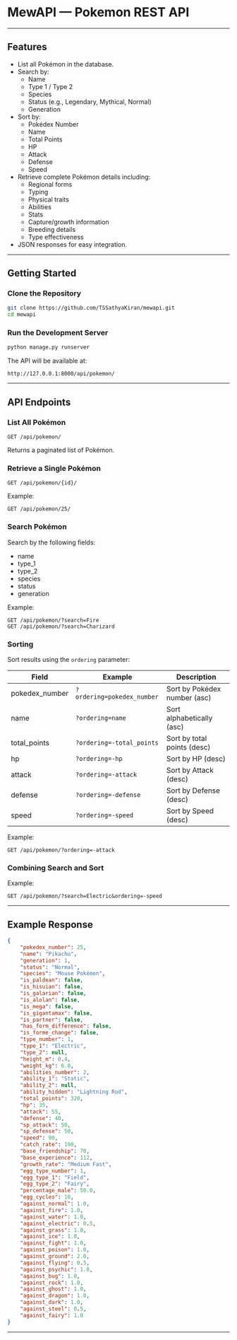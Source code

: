 # MewAPI — Pokemon REST API

---

## Features

- List all Pokémon in the database.
- Search by:
  - Name
  - Type 1 / Type 2
  - Species
  - Status (e.g., Legendary, Mythical, Normal)
  - Generation
- Sort by:
  - Pokédex Number
  - Name
  - Total Points
  - HP
  - Attack
  - Defense
  - Speed
- Retrieve complete Pokémon details including:
  - Regional forms
  - Typing
  - Physical traits
  - Abilities
  - Stats
  - Capture/growth information
  - Breeding details
  - Type effectiveness
- JSON responses for easy integration.

---

## Getting Started

### Clone the Repository
```bash
git clone https://github.com/TSSathyaKiran/mewapi.git
cd mewapi
```

### Run the Development Server
```bash
python manage.py runserver
```

The API will be available at:
```
http://127.0.0.1:8000/api/pokemon/
```

---

## API Endpoints

### List All Pokémon
```http
GET /api/pokemon/
```
Returns a paginated list of Pokémon.

### Retrieve a Single Pokémon
```http
GET /api/pokemon/{id}/
```
Example:
```
GET /api/pokemon/25/
```

### Search Pokémon
Search by the following fields:
- name
- type_1
- type_2
- species
- status
- generation

Example:
```
GET /api/pokemon/?search=Fire
GET /api/pokemon/?search=Charizard
```

### Sorting
Sort results using the `ordering` parameter:

| Field            | Example                  | Description                    |
|------------------|--------------------------|---------------------------------|
| pokedex_number   | `?ordering=pokedex_number` | Sort by Pokédex number (asc)   |
| name             | `?ordering=name`           | Sort alphabetically (asc)      |
| total_points     | `?ordering=-total_points`  | Sort by total points (desc)    |
| hp               | `?ordering=-hp`            | Sort by HP (desc)              |
| attack           | `?ordering=-attack`        | Sort by Attack (desc)          |
| defense          | `?ordering=-defense`       | Sort by Defense (desc)         |
| speed            | `?ordering=-speed`         | Sort by Speed (desc)           |

Example:
```
GET /api/pokemon/?ordering=-attack
```

### Combining Search and Sort
Example:
```
GET /api/pokemon/?search=Electric&ordering=-speed
```

---

## Example Response
```json
{
    "pokedex_number": 25,
    "name": "Pikachu",
    "generation": 1,
    "status": "Normal",
    "species": "Mouse Pokémon",
    "is_paldean": false,
    "is_hisuian": false,
    "is_galarian": false,
    "is_alolan": false,
    "is_mega": false,
    "is_gigantamax": false,
    "is_partner": false,
    "has_form_difference": false,
    "is_forme_change": false,
    "type_number": 1,
    "type_1": "Electric",
    "type_2": null,
    "height_m": 0.4,
    "weight_kg": 6.0,
    "abilities_number": 2,
    "ability_1": "Static",
    "ability_2": null,
    "ability_hidden": "Lightning Rod",
    "total_points": 320,
    "hp": 35,
    "attack": 55,
    "defense": 40,
    "sp_attack": 50,
    "sp_defense": 50,
    "speed": 90,
    "catch_rate": 190,
    "base_friendship": 70,
    "base_experience": 112,
    "growth_rate": "Medium Fast",
    "egg_type_number": 1,
    "egg_type_1": "Field",
    "egg_type_2": "Fairy",
    "percentage_male": 50.0,
    "egg_cycles": 10,
    "against_normal": 1.0,
    "against_fire": 1.0,
    "against_water": 1.0,
    "against_electric": 0.5,
    "against_grass": 1.0,
    "against_ice": 1.0,
    "against_fight": 1.0,
    "against_poison": 1.0,
    "against_ground": 2.0,
    "against_flying": 0.5,
    "against_psychic": 1.0,
    "against_bug": 1.0,
    "against_rock": 1.0,
    "against_ghost": 1.0,
    "against_dragon": 1.0,
    "against_dark": 1.0,
    "against_steel": 0.5,
    "against_fairy": 1.0
}
```

---
